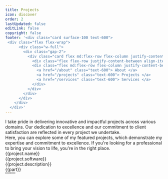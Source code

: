 ```yaml
---
title: Projects
icon: discover
order: 2
lastUpdated: false
editLink: false
copyright: false
footer: '<div class="card surface-100 text-600">
 <div class="flex flex-wrap">
      <div class="w-full">
        <div class="gap-2">
          <div class="card flex md:flex-row flex-column justify-content-between flex-grow-1 my-4 align-item-center gap-4">
            <div class="flex flex-row justify-content-between align-items-center gap-2">Copyright © 2022</div>
            <div class="flex md:flex-row flex-column justify-content-between align-items-center gap-4">
              <a href="/about" class="text-600"> About </a>
              <a href="/projects" class="text-600"> Projects </a>
              <a href="/services" class="text-600"> Services </a>
            </div>
          </div>
        </div>
      </div>
    </div>
  </div>'
---
```


<div class="flex flex-column gap-4">
    <div>I take pride in delivering innovative and impactful projects across various domains. Our dedication to excellence and our commitment to client satisfaction are reflected in every project we undertake.</div>
    <div>Here, you can explore some of my featured projects, which demonstrate my expertise and commitment to excellence. If you're looking for a professional to bring your vision to life, you're in the right place.</div>
</div>

<div class="grid mt-4">
  <div class="surface-card shadow-1 m-2 p-2 flex flex-row" itemscope itemtype="https://schema.org/SoftwareApplication" v-for= "(project, index) in projects">
    <div class="col-6">
        <div class="text-md font-bold mt-4">
            <div itemprop="name">{{project.name}}</div> 
            <div class="text-xs mt-2" itemprop="operatingSystem">{{project.software}}</div>
        </div>
        <div class="mt-4">{{project.description}}</div>
        <div class="flex grid mt-4 p-2">
            <div v-for= "(part, i) in project.skills" class="mr-2 mb-2"> <Tag>{{part}}</Tag></div>
        </div>
        <a v-if="project.link" :href="project.link" target="_blank" class="w-full flex flex-row no-underline mt-4">
            <Button label="Live Demo" icon="pi pi-angle-double-right" severity="help" />
        </a>
        <a v-if="project.codeLink" :href="project.codeLink" target="_blank" class="w-full flex flex-row no-underline mt-4">
            <Button label="Code" icon="pi pi-github" severity="info" />
        </a>
    </div>
    <div class="col-6">
        <link itemprop="applicationCategory" :href="project.schema" />
        <div class="w-full flex flex-row">
            <Image :src="project.img" class="" :alt="project.altText" width="100%"/>
            <Image v-if="project.imgMobile" :src="project.imgMobile" class="" :alt="project.altText" width="100%"/>
        </div>
    </div>  
  </div>
</div>

<script setup lang="ts">
const projects= [
    {
        name: "Recipes",
        description: "Recipes: Social Network",
        skills: ["Javascript", "ES6", "Vue3", "Pinia","Vite","Axios","Express", "Responsive", "API integration", "MongoDB", "git", "EC2", "eslint", "prettier"],
        software: "Browser",
        schema: "https://schema.org/DeveloperApplication",
        link: "http://recipes-client.s3-website.ap-south-1.amazonaws.com/",
        codeLink: "https://github.com/heartstchr/recipe",
        img: "/img/projects/recepie.gif",
        imgMobile: "/img/projects/recepie-mobile.gif",
        altText: "Recipes - Social Network | Recipes"
    },
    {
        name: "Quatar Airways widget",
        description: "Book flights to destinations around the world with Qatar Airways and fly on board an award-winning airline. Enjoy special fares, collect Avios, and more.",
        skills: ["Javascript", "ES6", "Vue3","Landingi", "Pinia","Vite","Axios","Express", "Responsive", "API integration", "MongoDB", "git", "EC2", "eslint", "prettier"],
        software: "Browser",
        schema: "https://schema.org/DeveloperApplication",
        link: "https://www.qatarairways.com/en-us/homepage.html",
        img: "/img/projects/quatar.png",
        altText: "Quatar Airways"
    },
    {
        name: "Tv maze",
        description: "TVmaze: Add TV information to your website or app.",
        skills: ["Javascript", "ES6", "VueJs", "Vuex","Vite","Axios","API integration", "Responsive", "API integration", "MongoDB", "git", "EC2", "eslint", "prettier"],
        software: "Browser",
        schema: "https://schema.org/DeveloperApplication",
        link: "https://heartstchr.github.io/tvmaze/",
        codeLink: "https://github.com/heartstchr/tvshows",
        img: "/img/projects/tvmaze.gif",
        altText: "TVmaze - Add TV information to your website or app. | Tv maze"
    },
    {
        name: "Catch That Bus",
        description: "Book Malaysia and Singapore bus tickets online.",
        skills: ["Javascript", "ES6", "VueJs", "Vuex","Vite","Axios","API integration", "Responsive", "ExpressJS", "MongoDB", "git", "EC2",  "eslint", "prettier"],
        software: "Browser",
        schema: "https://schema.org/DeveloperApplication",
        link: "https://m.catchthatbus.com",
        img: "/img/projects/catchthatbus.gif",
        altText: "Book Malaysia and Singapore bus tickets online. | CatchThatBus"
    },
    {
        name: "Catch That Bus APP",
        description: "IOS app for booking Malaysia and Singapore bus tickets online",
        skills: ["Cordova", "Javascript", "ES6", "VueJs", "Vuex","Axios","API integration", "Responsive", "ExpressJS", "MongoDB", "git","eslint", "prettier"],
        software: "IOS APP",
        schema: "https://schema.org/DeveloperApplication",
        link: "https://apps.apple.com/my/app/catchthatbus/id1025824078",
        img: "https://is1-ssl.mzstatic.com/image/thumb/Purple113/v4/ad/b9/3b/adb93b8f-08b6-ac23-8f9e-906f7b2529c2/pr_source.png/230x0w.png",
        altText: "IOS app for booking Malaysia and Singapore bus tickets online | CatchThatBus"
    },
    {
        name: "Trokka Attraction",
        description: "Book Attractions and Tours for Your Next Holiday",
        skills: ["Javascript", "ES6", "VueJs", "Vuex","Axios","API integration", "Responsive", "ExpressJS", "MongoDB", "git", "EC2"],
        software: "Browser",
        schema: "https://schema.org/DeveloperApplication",
        link: "https://m.trokka.com/attraction",
        img: "/img/projects/trokka.gif",
        altText: "Trokka.com | Book Attractions and Tours for Your Next Holiday"
    },
    {
        name: "klang Sentral",
        description: "Book Malaysia and Singapore Bus Ticket Online",
        software: "Browser",
        skills: ["NodeJS", "PHP"],
        schema: "https://schema.org/DeveloperApplication",
        link: "https://klangsentral.com/#/",
        img: "/img/projects/klang.gif",
        altText: "Book Malaysia and Singapore Bus Ticket Online | klangsentral"
    },
    {
        name: "Command Line Dictionary",
        description: "CLI for Dictionary",
        software: "TERMINAL",
        skills: ["inquirer", "commander", "plop", "eslint", "prettier"],
        schema: "https://schema.org/DeveloperApplication",
        codeLink: "https://github.com/heartstchr/dic",
        img: "/img/projects/dictionary.png",
        altText: "CLI for Dictionary"
    },
    {
        name: "Partner Dashboard Upstox",
        description: "Open a sub-broker account with Upstox.",
        skills: ["AngularJS", "MongoDB", "MSSQL", "LoopbackJS"],
        software: "Browser",
        schema: "https://schema.org/BusinessApplication",
        link: "https://upstox.com/sub-broker/",
        img: "/img/projects/partnerUpstox.png",
        altText: "Open a sub-broker account with Upstox."
    },
    {
        name: "Open Demat Account for Upstox",
        description: "Open a Demat Account Online: Demat Account Opening at Upstox",
        skills: ["AngularJS", "MongoDB", "MSSQL", "LoopbackJS","Digital Ocean"],
        software: "Browser",
        schema: "https://schema.org/BusinessApplication",
        link: "https://upstox.com/open-demat-account/",
        img: "/img/projects/openDemat.png",
        altText: "Open a Demat Account Online: Demat Account Opening at Upstox"
    },
    {
        name: "CallMatrix",
        description: "Call Intelligence, Marketing, and Analytics Platform",
        skills: ["NodeJS", "MongoDB", "MSSQL", "HapiJS","Digital Ocean"],
        software: "Browser",
        schema: "https://schema.org/BusinessApplication",
        link: "http://app.callmatrix.io/#/signup",
        img: "/img/projects/callmatrix.png",
        altText: "CallMatrix - Call Intelligence, Marketing, and Analytics Platform"
    },
    {
        name: "Stock Market",
        description: "Consuming socket data and plotting a real-time D3 graph",
        skills: ["D3JS", "AngularJS", "NodeJS"],
        software: "Browser",
        schema: "https://schema.org/BusinessApplication",
        link: "https://github.com/heartstchr/StockMarket",
        img: "/img/projects/stocks.png",
        altText: "Consuming socket data and plotting a real-time D3 graph"
    },
    {
        name: "Liqx App | Liqur delivery app",
        description: "UI design for the Liqur Delivery app",
        skills: ["Photoshop", "CoralDraw"],
        software: "Photoshop",
        schema: "https://schema.org/BusinessApplication",
        link: "https://www.behance.net/gallery/74532693/Liqx",
        img: "/img/projects/liqx.png",
        altText: "UI design for the Liqur Delivery app"
    },
]
</script>
